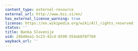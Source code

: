 ```yaml
---
content_type: external-resource
external_url: http://www.bsi.si/en/
has_external_license_warning: true
license: https://en.wikipedia.org/wiki/All_rights_reserved
status: ''
title: Banka Slovenije
uid: 24b48ea1-5c23-42cd-8599-554ab878f7b9
wayback_url: ''
---
```

